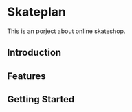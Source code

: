 # Skateplan

This is an porject about online skateshop.

## Introduction



## Features



## Getting Started
